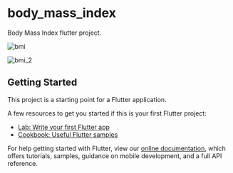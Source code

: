 # body_mass_index

Body Mass Index flutter project.

![bmi](https://user-images.githubusercontent.com/61213263/132706433-49af5b71-47dc-48de-b8b4-ad16a4fba120.jpg) 

![bmi_2](https://user-images.githubusercontent.com/61213263/132706891-276b1aed-f5c6-4eeb-8927-3d34f4a1ba72.jpg)

## Getting Started

This project is a starting point for a Flutter application.

A few resources to get you started if this is your first Flutter project:

- [Lab: Write your first Flutter app](https://flutter.dev/docs/get-started/codelab)
- [Cookbook: Useful Flutter samples](https://flutter.dev/docs/cookbook)

For help getting started with Flutter, view our
[online documentation](https://flutter.dev/docs), which offers tutorials,
samples, guidance on mobile development, and a full API reference.
